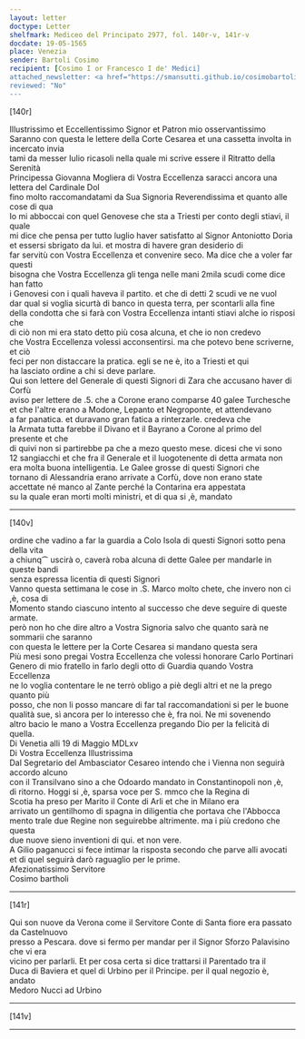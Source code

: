```yaml
---
layout: letter
doctype: Letter
shelfmark: Mediceo del Principato 2977, fol. 140r-v, 141r-v
docdate: 19-05-1565
place: Venezia
sender: Bartoli Cosimo
recipient: [Cosimo I or Francesco I de' Medici]
attached_newsletter: <a href="https://smansutti.github.io/cosimobartoli/texts/3079_115/">3079_115</a>
reviewed: "No"
---
```


[140r]  
  
  
Illustrissimo et Eccellentissimo Signor et Patron mio osservantissimo  
Saranno con questa le lettere della Corte Cesarea et una cassetta involta in incercato invia  
tami da messer Iulio ricasoli nella quale mi scrive essere il Ritratto della Serenità  
Principessa Giovanna Mogliera di Vostra Eccellenza saracci ancora una lettera del Cardinale Dol  
fino molto raccomandatami da Sua Signoria Reverendissima et quanto alle cose di qua  
Io mi abboccai con quel Genovese che sta a Triesti per conto degli stiavi, il quale  
mi dice che pensa per tutto luglio haver satisfatto al Signor Antoniotto Doria  
et essersi sbrigato da lui. et mostra di havere gran desiderio di  
far servitù con Vostra Eccellenza et convenire seco. Ma dice che a voler far questi  
bisogna che Vostra Eccellenza gli tenga nelle mani 2mila scudi come dice han fatto  
i Genovesi con i quali haveva il partito. et che di detti 2 scudi ve ne vuol  
dar qual si voglia sicurtà di banco in questa terra, per scontarli alla fine  
della condotta che si farà con Vostra Eccellenza intanti stiavi alche io risposi che  
di ciò non mi era stato detto più cosa alcuna, et che io non credevo  
che Vostra Eccellenza volessi acconsentirsi. ma che potevo bene scriverne, et ciò  
feci per non distaccare la pratica. egli se ne è, ito a Triesti et qui  
ha lasciato ordine a chi si deve parlare.  
Qui son lettere del Generale di questi Signori di Zara che accusano haver di Corfù  
aviso per lettere de .5. che a Corone erano comparse 40 galee Turchesche  
et che l'altre erano a Modone, Lepanto et Negroponte, et attendevano  
a far panatica. et duravano gran fatica a rinterzarle. credeva che  
la Armata tutta farebbe il Divano et il Bayrano a Corone al primo del presente et che  
di quivi non si partirebbe pa che a mezo questo mese. dicesi che vi sono  
12 sangiacchi et che fra il Generale et il luogotenente di detta armata non  
era molta buona intelligentia. Le Galee grosse di questi Signori che  
tornano di Alessandria erano arrivate a Corfù, dove non erano state  
accettate né manco al Zante perché la Contarina era appestata  
su la quale eran morti molti ministri, et di qua si ,è, mandato  
  
---  

[140v]  
  
  
ordine che vadino a far la guardia a Colo Isola di questi Signori sotto pena della vita  
a chiunq⁀ uscirà o, caverà roba alcuna di dette Galee per mandarle in queste bandi  
senza espressa licentia di questi Signori  
Vanno questa settimana le cose in .S. Marco molto chete, che invero non ci ,è, cosa di  
Momento stando ciascuno intento al successo che deve seguire di queste armate.  
però non ho che dire altro a Vostra Signoria salvo che quanto sarà ne sommarii che saranno  
con questa le lettere per la Corte Cesarea si mandano questa sera  
Più mesi sono pregai Vostra Eccellenza che volessi honorare Carlo Portinari  
Genero di mio fratello in farlo degli otto di Guardia quando Vostra Eccellenza  
ne lo voglia contentare le ne terrò obligo a piè degli altri et ne la prego quanto più  
posso, che non li posso mancare di far tal raccomandationi si per le buone  
qualità sue, sì ancora per lo interesso che è, fra noi. Ne mi sovenendo  
altro bacio le mano a Vostra Eccellenza pregando Dio per la felicità di quella.  
Di Venetia alli 19 di Maggio MDLxv  
Di Vostra Eccellenza Illustrissima  
Dal Segretario del Ambasciator Cesareo intendo che i Vienna non seguirà accordo alcuno  
con il Transilvano sino a che Odoardo mandato in Constantinopoli non ,è,  
di ritorno. Hoggi si ,è, sparsa voce per S. mmco che la Regina di  
Scotia ha preso per Marito il Conte di Arli et che in Milano era  
arrivato un gentilhomo di spagna in diligentia che portava che l'Abbocca  
mento trale due Regine non seguirebbe altrimente. ma i più credono che questa  
due nuove sieno inventioni di qui. et non vere.  
A Gilio paganucci si fece intimar la risposta secondo che parve alli avocati  
et di quel seguirà darò raguaglio per le prime.  
Afezionatissimo Servitore  
Cosimo bartholi  
  
---  

[141r]  
  
  
Qui son nuove da Verona come il Servitore Conte di Santa fiore era passato da Castelnuovo  
presso a Pescara. dove si fermo per mandar per il Signor Sforzo Palavisino che vi era  
vicino per parlarli. Et per cosa certa si dice trattarsi il Parentado tra il  
Duca di Baviera et quel di Urbino per il Principe. per il qual negozio è, andato  
Medoro Nucci ad Urbino  
  
---  

[141v]  
  
  
  
---  

